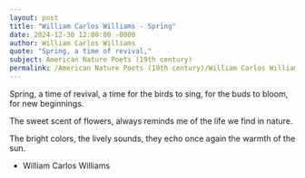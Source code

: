 ```yaml
---
layout: post
title: "William Carlos Williams - Spring"
date: 2024-12-30 12:00:00 -0000
author: William Carlos Williams
quote: "Spring, a time of revival,"
subject: American Nature Poets (19th century)
permalink: /American Nature Poets (19th century)/William Carlos Williams/William Carlos Williams - Spring
---
```


Spring, a time of revival,
a time for the birds to sing,
for the buds to bloom,
for new beginnings.

The sweet scent of flowers,
always reminds me
of the life we find in nature.

The bright colors,
the lively sounds,
they echo once again
the warmth of the sun.

- William Carlos Williams
